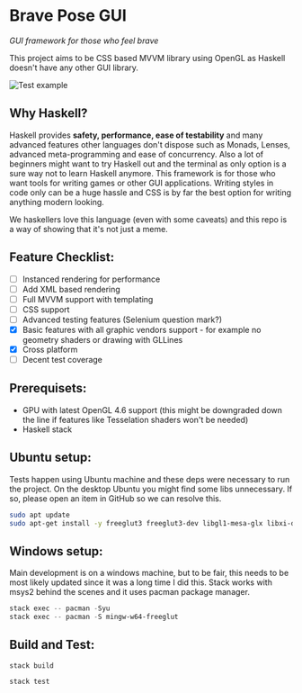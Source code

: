 # Brave Pose GUI

*GUI framework for those who feel brave*

This project aims to be CSS based MVVM library using OpenGL as Haskell doesn't have any other GUI library. 

![Test example](https://github.com/SturdyPose/brave-pose-gui/actions/workflows/haskell.yml/badge.svg?event=push)

## Why Haskell?

Haskell provides **safety, performance, ease of testability** and many advanced features other languages don't dispose such as Monads, Lenses, advanced meta-programming and ease of concurrency.
Also a lot of beginners might want to try Haskell out and the terminal as only option is a sure way not to learn Haskell anymore.
This framework is for those who want tools for writing games or other GUI applications. Writing styles in code only can be a huge hassle and CSS is by far the best option for writing anything modern looking.

We haskellers love this language (even with some caveats) and this repo is a way of showing that it's not just a meme.

## Feature Checklist:

- [ ] Instanced rendering for performance
- [ ] Add XML based rendering
- [ ] Full MVVM support with templating
- [ ] CSS support
- [ ] Advanced testing features (Selenium question mark?)
- [X] Basic features with all graphic vendors support - for example no geometry shaders or drawing with GLLines
- [X] Cross platform
- [ ] Decent test coverage

## Prerequisets: 

- GPU with latest OpenGL 4.6 support (this might be downgraded down the line if features like Tesselation shaders won't be needed)
- Haskell stack


## Ubuntu setup:

Tests happen using Ubuntu machine and these deps were necessary to run the project.
On the desktop Ubuntu you might find some libs unnecessary. If so, please open an item in GitHub so we can resolve this.

```bash 
sudo apt update
sudo apt-get install -y freeglut3 freeglut3-dev libgl1-mesa-glx libxi-dev libxrandr-dev libxxf86vm-dev libxcursor-dev libxinerama-dev 
```

## Windows setup:

Main development is on a windows machine, but to be fair, this needs to be most likely updated since it was a long time I did this.
Stack works with msys2 behind the scenes and it uses pacman package manager.

```powershell
stack exec -- pacman -Syu
stack exec -- pacman -S mingw-w64-freeglut
```

## Build and Test:

`stack build`

`stack test`